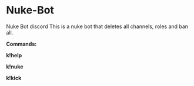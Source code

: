 # Nuke-Bot
Nuke Bot discord
This is a nuke bot that deletes all channels, roles and ban all.

**Commands:**

**k!help**

**k!nuke**

**k!kick**
